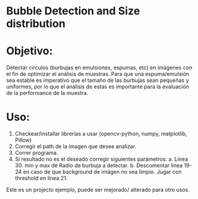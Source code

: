 # Bubble Detection and Size distribution
# Objetivo:
Detectar circulos (burbujas en emulsiones, espumas, etc) en imágenes con el fin de optimizar el análisis de muestras. 
Para que una espuma/emulsión sea estable es imperativo que el tamaño de las burbujas sean pequeñas y uniformes, por lo que el análisis de estas es importante para la evaluación de la performance de la muestra.
# Uso:
1. Checkear/installar librerías a usar (opencv-python, numpy, matplotlib, Pillow)
2. Corregir el path de la imagen que desee analizar.
3. Correr programa.
4. Si resultado no es el deseado corregir siguientes parámetros:
  a. Linea 30: min y max de Radio de burbuja a detectar.
  b. Descomentar linea 19-24 en caso de que background de imágen no sea limpio. Jugar con threshold en línea 21.
  
 Este es un projecto ejemplo, puede ser mejorado/ alterado para otro usos.
